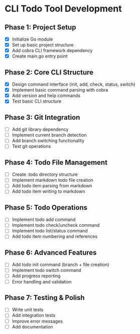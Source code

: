 # CLI Todo Tool Development

## Phase 1: Project Setup
- [x] Initialize Go module
- [x] Set up basic project structure
- [x] Add cobra CLI framework dependency
- [x] Create main.go entry point

## Phase 2: Core CLI Structure
- [x] Design command interface (init, add, check, status, switch)
- [x] Implement basic command parsing with cobra
- [x] Add version and help commands
- [x] Test basic CLI structure

## Phase 3: Git Integration
- [ ] Add git library dependency
- [ ] Implement current branch detection
- [ ] Add branch switching functionality
- [ ] Test git operations

## Phase 4: Todo File Management
- [ ] Create .todo directory structure
- [ ] Implement markdown todo file creation
- [ ] Add todo item parsing from markdown
- [ ] Add todo item writing to markdown

## Phase 5: Todo Operations
- [ ] Implement todo add command
- [ ] Implement todo check/uncheck command
- [ ] Implement todo list/status command
- [ ] Add todo item numbering and references

## Phase 6: Advanced Features
- [ ] Add todo init command (branch + file creation)
- [ ] Implement todo switch command
- [ ] Add progress reporting
- [ ] Error handling and validation

## Phase 7: Testing & Polish
- [ ] Write unit tests
- [ ] Add integration tests
- [ ] Improve error messages
- [ ] Add documentation